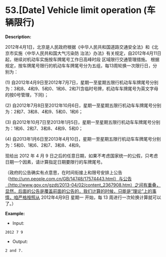 # 53.[Date] Vehicle limit operation (车辆限行)

**Description:**

2012年4月1日，北京是人民政府根据《中华人民共和国道路交通安全法》和《北京市实施〈中华人民共和国大气污染防 治法〉办法》有关规定，自2012年4月11日起，继续对机动车实施按车牌尾号工作日高峰时段 区域限行交通管理措施。
根据规定，按车牌尾号限行的机动车车牌尾号分为五组，每13周轮换一次限行日，分别为：

(1) 自2012年4月9日至2012年7月7日，星期一至星期五限行机动车车牌尾号分别为：3和8、4和9、5和0、1和6、2和7(含临时号牌，机动车车牌尾号为英文字母的按0号管理，下同)；

(2) 自2012年7月8日至2012年10月6日，星期一至星期五限行机动车车牌尾号分别为：2和7、3和8、4和9、5和0、1和6；

(3) 自2012年10月7日至2013年1月5日，星期一至星期五限行机动车车牌尾号分别为：1和6、2和7、3和8、4和9、5和0；

(4) 自2013年1月6日至2013年4月10日，星期一至星期五限行机动车车牌尾号分别为：5和0、1和6、2和7、3和8、4和9。

现给出 2012 年 4 月 9 日之后的任意日期，如果不考虑国家统一的公假，只考虑日期一个因素，请计算指定日期要限行的车牌尾号。

（政府的公告确实有点意思，在时间衔接上和限号安排上公告（http://unn.people.com.cn/GB/14748/17574443.html）与公告（http://www.gov.cn/gzdt/2013-04/02/content_2367908.htm）之间有重叠，显然，后面的公告是覆盖前面的公告的，我们计算的时候，只能是“理论”上的事情，咱严格按照从 2012年4月9日 星期一 开始，每 13 周进行一次轮换计算就可以了。）

**Example:**

- Input:

```
2012 7 9
```

- Output:

```
2 and 7.
```



